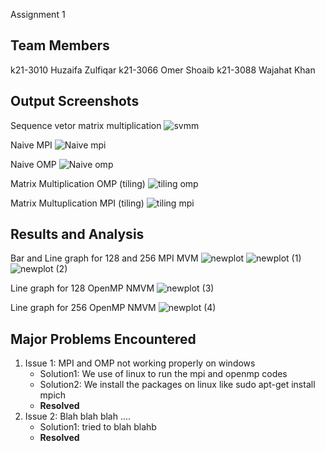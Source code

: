 Assignment 1
## Team Members
k21-3010 Huzaifa Zulfiqar
k21-3066 Omer Shoaib
k21-3088 Wajahat Khan
## Output Screenshots
Sequence vetor matrix multiplication
![svmm](https://github.com/NUCES-Khi/matrixtimesvector-howteam/assets/162980388/503a61b1-061d-483f-ba46-e99f16ae294f)

Naive MPI
![Naive mpi](https://github.com/NUCES-Khi/matrixtimesvector-howteam/assets/162980388/e80bd4bd-8852-4e1f-a8fd-7dac178da4f1)

Naive OMP
![Naive omp](https://github.com/NUCES-Khi/matrixtimesvector-howteam/assets/162980388/d5e7adfe-d5cf-416b-b7bd-2910d6a2ec8b)

Matrix Multiplication OMP (tiling)
![tiling omp](https://github.com/NUCES-Khi/matrixtimesvector-howteam/assets/162980388/2ef271a7-eb93-4f92-bab6-506324ae73ae)

Matrix Multuplication MPI (tiling)
![tiling mpi](https://github.com/NUCES-Khi/matrixtimesvector-howteam/assets/162980388/43e063ba-1af6-4276-8eb3-58322d047fb0)

## Results and Analysis
Bar and Line graph for 128 and 256 MPI MVM
![newplot](https://github.com/NUCES-Khi/matrixtimesvector-howteam/assets/127028606/e5dff4ac-327a-4a1b-8a04-59f3ad058001)
![newplot (1)](https://github.com/NUCES-Khi/matrixtimesvector-howteam/assets/127028606/75993d2d-8866-411d-a554-ff943611d6d9)
![newplot (2)](https://github.com/NUCES-Khi/matrixtimesvector-howteam/assets/127028606/2a26faec-341c-4eff-96bb-374a99b51754)

Line graph for 128 OpenMP NMVM
![newplot (3)](https://github.com/NUCES-Khi/matrixtimesvector-howteam/assets/127028606/756d52e4-15e8-4a7f-a414-b15c3980a0ec)

Line graph for 256 OpenMP NMVM
![newplot (4)](https://github.com/NUCES-Khi/matrixtimesvector-howteam/assets/127028606/6535814d-aea7-4f01-8ff2-a691036d71de)


## Major Problems Encountered
1. Issue 1: MPI and OMP not working properly on windows 
    - Solution1: We use of linux to run the mpi and openmp codes
    - Solution2: We install the packages on linux like sudo apt-get install mpich
    - **Resolved**
3. Issue 2: Blah blah blah ....
    - Solution1: tried to blah blahb
    - **Resolved**
